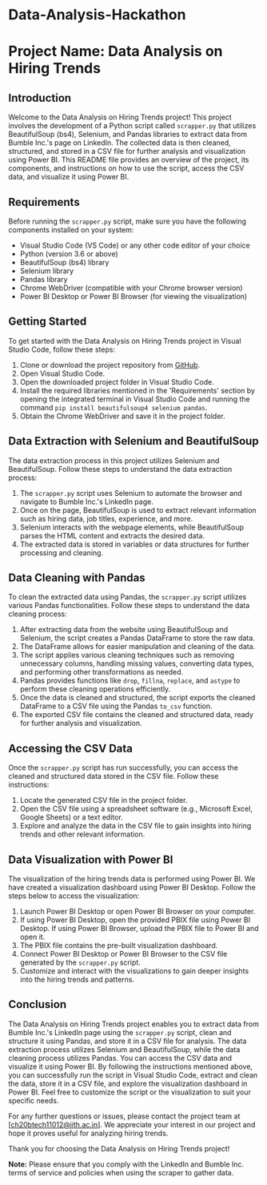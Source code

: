 # Data-Analysis-Hackathon
# Project Name: Data Analysis on Hiring Trends

## Introduction
Welcome to the Data Analysis on Hiring Trends project! This project involves the development of a Python script called `scrapper.py` that utilizes BeautifulSoup (bs4), Selenium, and Pandas libraries to extract data from Bumble Inc.'s page on LinkedIn. The collected data is then cleaned, structured, and stored in a CSV file for further analysis and visualization using Power BI. This README file provides an overview of the project, its components, and instructions on how to use the script, access the CSV data, and visualize it using Power BI.

## Requirements
Before running the `scrapper.py` script, make sure you have the following components installed on your system:
- Visual Studio Code (VS Code) or any other code editor of your choice
- Python (version 3.6 or above)
- BeautifulSoup (bs4) library
- Selenium library
- Pandas library
- Chrome WebDriver (compatible with your Chrome browser version)
- Power BI Desktop or Power BI Browser (for viewing the visualization)

## Getting Started
To get started with the Data Analysis on Hiring Trends project in Visual Studio Code, follow these steps:
1. Clone or download the project repository from [GitHub](https://github.com/your-github-repo).
2. Open Visual Studio Code.
3. Open the downloaded project folder in Visual Studio Code.
4. Install the required libraries mentioned in the 'Requirements' section by opening the integrated terminal in Visual Studio Code and running the command `pip install beautifulsoup4 selenium pandas`.
5. Obtain the Chrome WebDriver and save it in the project folder.

## Data Extraction with Selenium and BeautifulSoup
The data extraction process in this project utilizes Selenium and BeautifulSoup. Follow these steps to understand the data extraction process:
1. The `scrapper.py` script uses Selenium to automate the browser and navigate to Bumble Inc.'s LinkedIn page.
2. Once on the page, BeautifulSoup is used to extract relevant information such as hiring data, job titles, experience, and more.
3. Selenium interacts with the webpage elements, while BeautifulSoup parses the HTML content and extracts the desired data.
4. The extracted data is stored in variables or data structures for further processing and cleaning.

## Data Cleaning with Pandas
To clean the extracted data using Pandas, the `scrapper.py` script utilizes various Pandas functionalities. Follow these steps to understand the data cleaning process:
1. After extracting data from the website using BeautifulSoup and Selenium, the script creates a Pandas DataFrame to store the raw data.
2. The DataFrame allows for easier manipulation and cleaning of the data.
3. The script applies various cleaning techniques such as removing unnecessary columns, handling missing values, converting data types, and performing other transformations as needed.
4. Pandas provides functions like `drop`, `fillna`, `replace`, and `astype` to perform these cleaning operations efficiently.
5. Once the data is cleaned and structured, the script exports the cleaned DataFrame to a CSV file using the Pandas `to_csv` function.
6. The exported CSV file contains the cleaned and structured data, ready for further analysis and visualization.

## Accessing the CSV Data
Once the `scrapper.py` script has run successfully, you can access the cleaned and structured data stored in the CSV file. Follow these instructions:
1. Locate the generated CSV file in the project folder.
2. Open the CSV file using a spreadsheet software (e.g., Microsoft Excel, Google Sheets) or a text editor.
3. Explore and analyze the data in the CSV file to gain insights into hiring trends and other relevant information.

## Data Visualization with Power BI
The visualization of the hiring trends data is performed using Power BI. We have created a visualization dashboard using Power BI Desktop. Follow the steps below to access the visualization:

1. Launch Power BI Desktop or open Power BI Browser on your computer.
2. If using Power BI Desktop, open the provided PBIX file using Power BI Desktop. If using Power BI Browser, upload the PBIX file to Power BI and open it.
3. The PBIX file contains the pre-built visualization dashboard.
4. Connect Power BI Desktop or Power BI Browser to the CSV file generated by the `scrapper.py` script.
5. Customize and interact with the visualizations to gain deeper insights into the hiring trends and patterns.

## Conclusion
The Data Analysis on Hiring Trends project enables you to extract data from Bumble Inc.'s LinkedIn page using the `scrapper.py` script, clean and structure it using Pandas, and store it in a CSV file for analysis. The data extraction process utilizes Selenium and BeautifulSoup, while the data cleaning process utilizes Pandas. You can access the CSV data and visualize it using Power BI. By following the instructions mentioned above, you can successfully run the script in Visual Studio Code, extract and clean the data, store it in a CSV file, and explore the visualization dashboard in Power BI. Feel free to customize the script or the visualization to suit your specific needs.

For any further questions or issues, please contact the project team at [ch20btech11012@iith.ac.in]. We appreciate your interest in our project and hope it proves useful for analyzing hiring trends.

Thank you for choosing the Data Analysis on Hiring Trends project!

**Note:** Please ensure that you comply with the LinkedIn and Bumble Inc. terms of service and policies when using the scraper to gather data.
